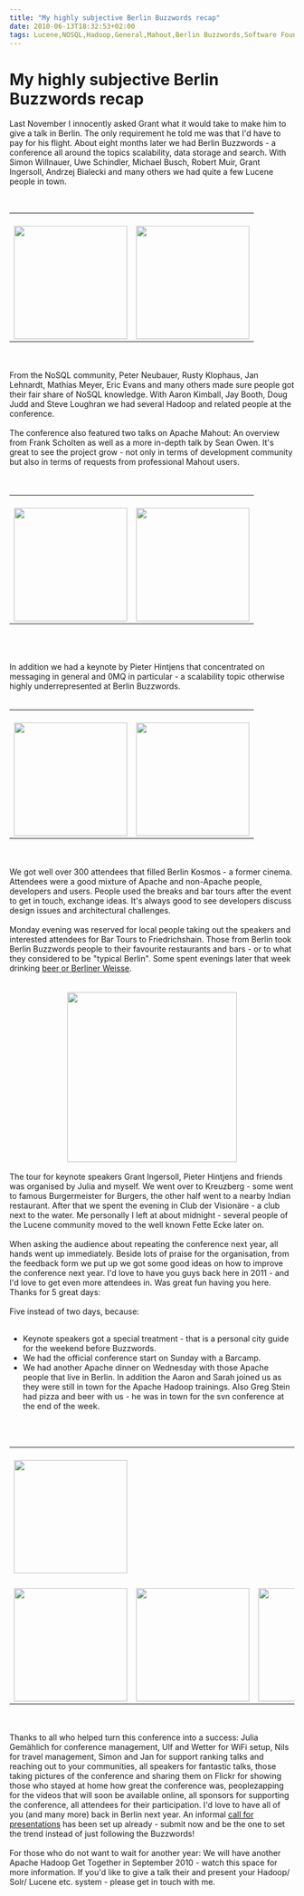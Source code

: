 ```yaml
---
title: "My highly subjective Berlin Buzzwords recap"
date: 2010-06-13T18:32:53+02:00
tags: Lucene,NOSQL,Hadoop,General,Mahout,Berlin Buzzwords,Software Foundation,Get Together,
---
```


# My highly subjective Berlin Buzzwords recap


Last November I innocently asked Grant what it would take to make him to give a talk in Berlin. The only requirement he 
told me was that I'd have to pay for his flight. About eight months later we had Berlin Buzzwords - a conference all 
around the topics scalability, data storage and search. With Simon Willnauer, Uwe Schindler, Michael Busch, Robert 
Muir, Grant Ingersoll, Andrzej Bialecki and many others we had quite a few Lucene people in 
town.<br><center><br><table><tr><td><br><img src="http://farm5.static.flickr.com/4059/4680376916_cd4371a7f3.jpg" 
width="200"><br></td><td><br><img src="http://farm5.static.flickr.com/4055/4686149871_a8845b25d4.jpg" 
height="200"><br></td></tr></table><br></center><br>From the NoSQL community, Peter Neubauer, Rusty Klophaus, Jan 
Lehnardt, Mathias Meyer, Eric Evans and many others made sure people got their fair share of NoSQL knowledge. With 
Aaron Kimball, Jay Booth, Doug Judd and Steve Loughran we had several Hadoop and related people at the conference. 
<br><br>The conference also featured two talks on Apache Mahout: An overview from Frank Scholten as well as a more 
in-depth talk by Sean Owen. It's great to see the project grow - not only in terms of development community but also in 
terms of requests from professional Mahout users.<br><br><center><br><table><tr><td><br><img 
src="http://farm5.static.flickr.com/4003/4683311354_e224641c6e.jpg" height="200"><br></td><td><br><img 
src="http://farm5.static.flickr.com/4067/4681613321_e6d75b4ed1.jpg" 
height="200"><br></td></tr></table><br></center><br><br>In addition we had a keynote by Pieter Hintjens that 
concentrated on messaging in general and 0MQ in particular - a scalability topic otherwise highly underrepresented at 
Berlin Buzzwords.<br><center><br><table><tr><td><br><img 
src="http://farm5.static.flickr.com/4072/4686186389_023311b54f.jpg" height="200"><br></td><td><br><img 
src="http://farm2.static.flickr.com/1303/4686189971_242d1600dc.jpg" 
height="200"><br></td></tr></table><br></center><br>We got well over 300 attendees that filled Berlin Kosmos - a former 
cinema. Attendees were a good mixture of Apache and non-Apache people, developers and users. People used the breaks and 
bar tours after the event to get in touch, exchange ideas. It's always good to see developers discuss design issues and 
architectural challenges.<br><br>Monday evening was reserved for local people taking out the speakers and interested 
attendees for Bar Tours to Friedrichshain. Those from Berlin took Berlin Buzzwords people to their favourite 
restaurants and bars - or to what they considered to be "typical Berlin". Some spent evenings later that week drinking 
<a href="http://www.1060.org/blogxter/entry?publicid=59EBD4B64A381EC3F73473C3ED32380E">beer or Berliner 
Weisse</a>.<br><br><center><br><img src="http://farm5.static.flickr.com/4016/4682648377_41cc109b6b.jpg" 
width="300"><br></center><br>The tour for keynote speakers Grant Ingersoll, Pieter Hintjens and friends was organised 
by Julia and myself. We went over to Kreuzberg - some went to famous Burgermeister for Burgers, the other half went to 
a nearby Indian restaurant. After that we spent the evening in Club der Visionäre - a club next to the water. Me 
personally I left at about midnight - several people of the Lucene community moved to the well known Fette Ecke later 
on.<br><br>When asking the audience about repeating the conference next year, all hands went up immediately. Beside 
lots of praise for the organisation, from the feedback form we put up we got some good ideas on how to improve the 
conference next year. I'd love to have you guys back here in 2011 - and I'd love to get even more attendees in. Was 
great fun having you here. Thanks for 5 great days:<br><br>Five instead of two days, because:<br><ul><br><li>Keynote 
speakers got a special treatment - that is a personal city guide for the weekend before Buzzwords. <br><li>We had  the 
official conference start on Sunday with a Barcamp. <br><li>We had another Apache dinner on Wednesday with those Apache 
people that live in Berlin. In addition the Aaron and Sarah joined us as they were still in town for the Apache Hadoop 
trainings. Also Greg Stein had pizza and beer with us - he was in town for the svn conference at the end of the 
week.<br></ul><br><center><br><table border="0"><tr><td colspan="3"><br><img 
src="http://farm5.static.flickr.com/4013/4683293933_a8b54c997d.jpg" height="200"><br></td></tr><tr><td><br><img 
src="http://farm5.static.flickr.com/4048/4683901088_3c15742330.jpg" height="200"><br></td><td><br><img 
src="http://farm5.static.flickr.com/4056/4690556934_95d0ffb953.jpg" height="200"><br></td><td><br><img 
src="http://farm5.static.flickr.com/4019/4683215621_4863863dbf.jpg" 
height="200"><br></td></tr></table><br></center><br>Thanks to all who helped turn this conference into a success: Julia 
Gemählich for conference management, Ulf and Wetter for WiFi setup, Nils for travel management, Simon and Jan for 
support ranking talks and reaching out to your communities, all speakers for fantastic talks, those taking pictures of 
the conference and sharing them on Flickr for showing those who stayed at home how great the conference was, 
peoplezapping for the videos that will soon be available online, all sponsors for supporting the conference, all 
attendees for their participation.  I'd love to have all of you (and many more) back in Berlin next year. An informal 
<a href="http://tinyurl.com/buzzwords2011">call for presentations</a> has been set up already - submit now and be the 
one to set the trend instead of just following the Buzzwords!<br><br>For those who do not want to wait for another 
year: We will have another Apache Hadoop Get Together in September 2010 - watch this space for more information. If 
you'd like to give a talk their and present your Hadoop/ Solr/ Lucene etc. system - please get in touch with me.
